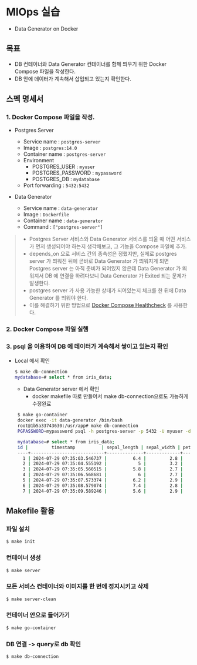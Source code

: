 # MlOps 실습
- Data Generator on Docker

## 목표
- DB 컨테이너와 Data Generator 컨테이너를 함께 띄우기 위한 Docker Compose 파일을 작성한다.
- DB 안에 데이터가 계속해서 삽입되고 있는지 확인한다.


## 스펙 명세서
### 1. Docker Compose 파일을 작성.
   - Postgres Server
     - Service name : `postgres-server` 
     - Image : `postgres:14.0`
     - Container name : `postgres-server` 
     - Environment 
       - POSTGRES_USER : `myuser`
       - POSTGRES_PASSWORD : `mypassword`
       - POSTGRES_DB : `mydatabase`
     - Port forwarding : `5432:5432`

   - Data Generator
     - Service name : `data-generator`
     - Image : `Dockerfile`
     - Container name : `data-generator`
     - Command : `["postgres-server"]`

      
> - Postgres Server 서비스와 Data Generator 서비스를 띄울 때 어떤 서비스가 먼저 
> 생성되어야 하는지 생각해보고, 그 기능을 Compose 파일에 추가.
> - depends_on 으로 서비스 간의 종속성은 정했지만, 
> 실제로 postgres server 가 띄워진 뒤에 곧바로 Data Generator 가 띄워지게 되면 Postgres server 는 아직 준비가 되어있지 않은데 Data Generator 가 띄워져서 DB 에 연결을 하려다보니 Data Generator 가 Exited 되는 문제가 발생한다.
> - postgres server 가 사용 가능한 상태가 되어있는지 체크를 한 뒤에 Data Generator 를 띄워야 한다.
> - 이를 해결하기 위한 방법으로 [Docker Compose Healthcheck](https://github.com/peter-evans/docker-compose-healthcheck) 를 사용한다.

### 2. Docker Compose 파일 실행
### 3. psql 을 이용하여 DB 에 데이터가 계속해서 쌓이고 있는지 확인
- Local 에서 확인
    ```bash
    $ make db-connection
    mydatabase=# select * from iris_data;
    ```
   - Data Generator server 에서 확인
     - docker makefile 따로 만들어서 make db-connection으로도 가능하게 수정완료
   ```bash
    $ make go-container
    docker exec -it data-generator /bin/bash
    root@1b5a33743630:/usr/app# make db-connection
    PGPASSWORD=mypassword psql -h postgres-server -p 5432 -U myuser -d mydatabase
  
    mydatabase=# select * from iris_data;
    id |         timestamp          | sepal_length | sepal_width | petal_length | petal_width | target 
    ----+----------------------------+--------------+-------------+--------------+-------------+--------
      1 | 2024-07-29 07:35:03.546737 |          6.4 |         2.8 |          5.6 |         2.1 |      2
      2 | 2024-07-29 07:35:04.555192 |            5 |         3.2 |          1.2 |         0.2 |      0
      3 | 2024-07-29 07:35:05.560515 |          5.8 |         2.7 |          5.1 |         1.9 |      2
      4 | 2024-07-29 07:35:06.568681 |            6 |         2.7 |          5.1 |         1.6 |      1
      5 | 2024-07-29 07:35:07.573374 |          6.2 |         2.9 |          4.3 |         1.3 |      1
      6 | 2024-07-29 07:35:08.579074 |          7.4 |         2.8 |          6.1 |         1.9 |      2
      7 | 2024-07-29 07:35:09.589246 |          5.6 |         2.9 |          3.6 |         1.3 |      1
    ```
  


## Makefile 활용

### 파일 설치
```bash
$ make init
```
### 컨테이너 생성
```bash
$ make server
```
### 모든 서비스 컨테이너와 이미지를 한 번에 정지시키고 삭제
```bash
$ make server-clean
```

### 컨테이너 안으로 들어가기
```bash
$ make go-container
```

### DB 연결 -> query로 db 확인
```bash
$ make db-connection
```
